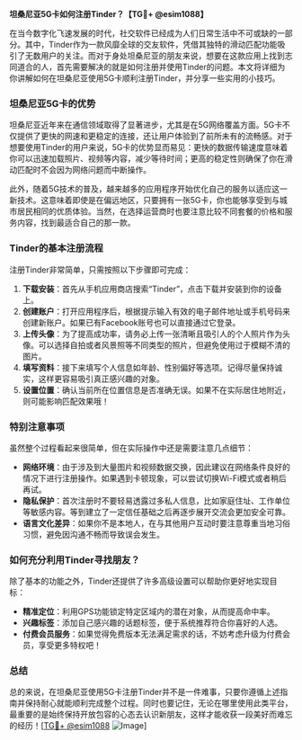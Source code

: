 **坦桑尼亚5G卡如何注册Tinder？【TG💪+ @esim1088】**

在当今数字化飞速发展的时代，社交软件已经成为人们日常生活中不可或缺的一部分。其中，Tinder作为一款风靡全球的交友软件，凭借其独特的滑动匹配功能吸引了无数用户的关注。而对于身处坦桑尼亚的朋友来说，想要在这款应用上找到志同道合的人，首先需要解决的就是如何注册并使用Tinder的问题。本文将详细为你讲解如何在坦桑尼亚使用5G卡顺利注册Tinder，并分享一些实用的小技巧。

### 坦桑尼亚5G卡的优势

坦桑尼亚近年来在通信领域取得了显著进步，尤其是在5G网络覆盖方面。5G卡不仅提供了更快的网速和更稳定的连接，还让用户体验到了前所未有的流畅感。对于想要使用Tinder的用户来说，5G卡的优势显而易见：更快的数据传输速度意味着你可以迅速加载照片、视频等内容，减少等待时间；更高的稳定性则确保了你在滑动匹配时不会因为网络问题而中断操作。

此外，随着5G技术的普及，越来越多的应用程序开始优化自己的服务以适应这一新技术。这意味着即使是在偏远地区，只要拥有一张5G卡，你也能够享受到与城市居民相同的优质体验。当然，在选择运营商时也要注意比较不同套餐的价格和服务内容，找到最适合自己的那一款。

### Tinder的基本注册流程

注册Tinder非常简单，只需按照以下步骤即可完成：

1. **下载安装**：首先从手机应用商店搜索“Tinder”，点击下载并安装到你的设备上。
2. **创建账户**：打开应用程序后，根据提示输入有效的电子邮件地址或手机号码来创建新账户。如果已有Facebook账号也可以直接通过它登录。
3. **上传头像**：为了提高成功率，请务必上传一张清晰且吸引人的个人照片作为头像。可以选择自拍或者风景照等不同类型的照片，但避免使用过于模糊不清的图片。
4. **填写资料**：接下来填写个人信息如年龄、性别偏好等选项。记得尽量保持诚实，这样更容易吸引真正感兴趣的对象。
5. **设置位置**：确认当前所在位置信息是否准确无误。如果不在实际居住地附近，则可能影响匹配效果哦！

### 特别注意事项

虽然整个过程看起来很简单，但在实际操作中还是需要注意几点细节：

- **网络环境**：由于涉及到大量图片和视频数据交换，因此建议在网络条件良好的情况下进行注册操作。如果遇到卡顿现象，可以尝试切换Wi-Fi模式或者稍后再试。
- **隐私保护**：首次注册时不要轻易透露过多私人信息，比如家庭住址、工作单位等敏感内容。等到建立了一定信任基础之后再逐步展开交流会更加安全可靠。
- **语言文化差异**：如果你不是本地人，在与其他用户互动时要注意尊重当地习俗习惯，避免因沟通不畅而导致误会发生。

### 如何充分利用Tinder寻找朋友？

除了基本的功能之外，Tinder还提供了许多高级设置可以帮助你更好地实现目标：

- **精准定位**：利用GPS功能锁定特定区域内的潜在对象，从而提高命中率。
- **兴趣标签**：添加自己感兴趣的话题标签，便于系统推荐符合你喜好的人选。
- **付费会员服务**：如果觉得免费版本无法满足需求的话，不妨考虑升级为付费会员，享受更多特权吧！

### 总结

总的来说，在坦桑尼亚使用5G卡注册Tinder并不是一件难事，只要你遵循上述指南并保持耐心就能顺利完成整个过程。同时也要记住，无论在哪里使用此类平台，最重要的是始终保持开放包容的心态去认识新朋友，这样才能收获一段美好而难忘的经历！[[TG💪+ @esim1088](https://t.me/s/esim1088) ![Image](https://i.postimg.cc/4NQfJmqS/Snipaste-2025-05-13-00-14-12.png)]